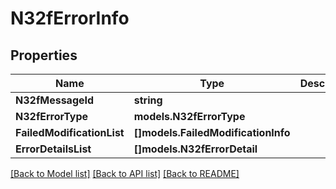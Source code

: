 # N32fErrorInfo

## Properties

Name | Type | Description | Notes
------------ | ------------- | ------------- | -------------
**N32fMessageId** | **string** |  | 
**N32fErrorType** | **models.N32fErrorType** |  | 
**FailedModificationList** | **[]models.FailedModificationInfo** |  | [optional] 
**ErrorDetailsList** | **[]models.N32fErrorDetail** |  | [optional] 

[[Back to Model list]](../README.md#documentation-for-models) [[Back to API list]](../README.md#documentation-for-api-endpoints) [[Back to README]](../README.md)


